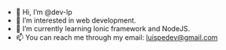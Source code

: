 - 👋 Hi, I’m @dev-lp
- 👀 I’m interested in web development. 
- 🌱 I’m currently learning Ionic framework and NodeJS. 
- 📫 You can reach me through my email: luispedev@gmail.com

<!---
dev-lp/dev-lp is a ✨ special ✨ repository because its `README.md` (this file) appears on your GitHub profile.
You can click the Preview link to take a look at your changes.
--->
